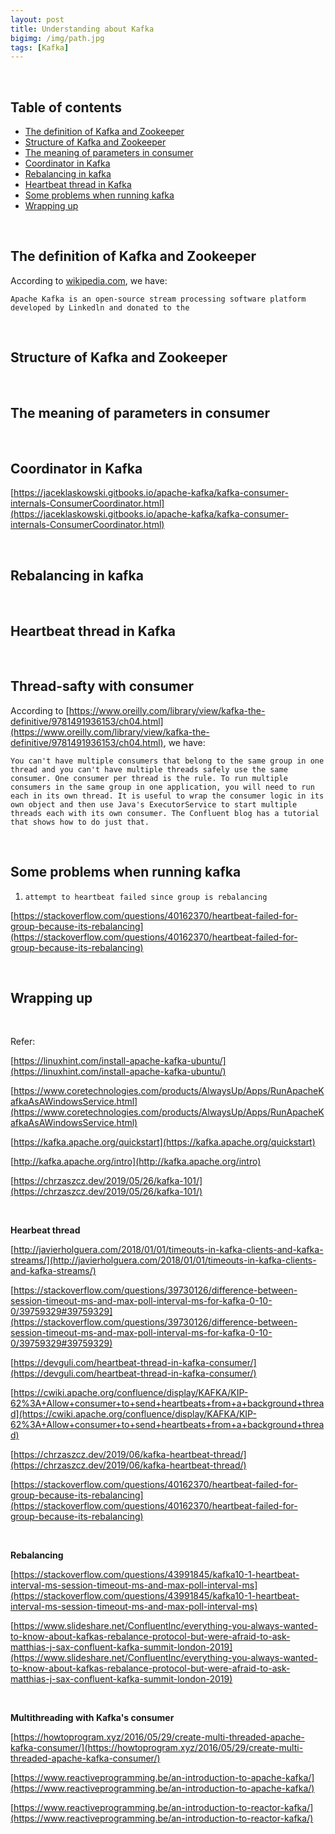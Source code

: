 ```yaml
---
layout: post
title: Understanding about Kafka
bigimg: /img/path.jpg
tags: [Kafka]
---
```





<br>

## Table of contents
- [The definition of Kafka and Zookeeper](#the-definition-of-kafka-and-zookeeper)
- [Structure of Kafka and Zookeeper](#structure-of-kafka-and-zookeeper)
- [The meaning of parameters in consumer](#the-meaning-of-parameters-in-consumer)
- [Coordinator in Kafka](#coordination-in-kafka)
- [Rebalancing in kafka](#rebalancing-in-kafka)
- [Heartbeat thread in Kafka](#heartbeat-thread-in-kafka)
- [Some problems when running kafka](#some-problems-when-using-kafka)
- [Wrapping up](#wrapping-up)

<br>

## The definition of Kafka and Zookeeper
According to [wikipedia.com](https://en.wikipedia.org/wiki/Apache_Kafka), we have:

```
Apache Kafka is an open-source stream processing software platform developed by Linkedln and donated to the 

```

<br>

## Structure of Kafka and Zookeeper






<br>

## The meaning of parameters in consumer 





<br>

## Coordinator in Kafka

[https://jaceklaskowski.gitbooks.io/apache-kafka/kafka-consumer-internals-ConsumerCoordinator.html](https://jaceklaskowski.gitbooks.io/apache-kafka/kafka-consumer-internals-ConsumerCoordinator.html)


<br>

## Rebalancing in kafka




<br>

## Heartbeat thread in Kafka




<br>

## Thread-safty with consumer
According to [https://www.oreilly.com/library/view/kafka-the-definitive/9781491936153/ch04.html](https://www.oreilly.com/library/view/kafka-the-definitive/9781491936153/ch04.html), we have:

```
You can't have multiple consumers that belong to the same group in one thread and you can't have multiple threads safely use the same consumer. One consumer per thread is the rule. To run multiple consumers in the same group in one application, you will need to run each in its own thread. It is useful to wrap the consumer logic in its own object and then use Java's ExecutorService to start multiple threads each with its own consumer. The Confluent blog has a tutorial that shows how to do just that.
```


<br>

## Some problems when running kafka
1. ```attempt to heartbeat failed since group is rebalancing```

[https://stackoverflow.com/questions/40162370/heartbeat-failed-for-group-because-its-rebalancing](https://stackoverflow.com/questions/40162370/heartbeat-failed-for-group-because-its-rebalancing)


<br>

## Wrapping up




<br>

Refer:

[https://linuxhint.com/install-apache-kafka-ubuntu/](https://linuxhint.com/install-apache-kafka-ubuntu/)

[https://www.coretechnologies.com/products/AlwaysUp/Apps/RunApacheKafkaAsAWindowsService.html](https://www.coretechnologies.com/products/AlwaysUp/Apps/RunApacheKafkaAsAWindowsService.html)

[https://kafka.apache.org/quickstart](https://kafka.apache.org/quickstart)

[http://kafka.apache.org/intro](http://kafka.apache.org/intro)

[https://chrzaszcz.dev/2019/05/26/kafka-101/](https://chrzaszcz.dev/2019/05/26/kafka-101/)

<br>

**Hearbeat thread**

[http://javierholguera.com/2018/01/01/timeouts-in-kafka-clients-and-kafka-streams/](http://javierholguera.com/2018/01/01/timeouts-in-kafka-clients-and-kafka-streams/)

[https://stackoverflow.com/questions/39730126/difference-between-session-timeout-ms-and-max-poll-interval-ms-for-kafka-0-10-0/39759329#39759329](https://stackoverflow.com/questions/39730126/difference-between-session-timeout-ms-and-max-poll-interval-ms-for-kafka-0-10-0/39759329#39759329)

[https://devguli.com/heartbeat-thread-in-kafka-consumer/](https://devguli.com/heartbeat-thread-in-kafka-consumer/)

[https://cwiki.apache.org/confluence/display/KAFKA/KIP-62%3A+Allow+consumer+to+send+heartbeats+from+a+background+thread](https://cwiki.apache.org/confluence/display/KAFKA/KIP-62%3A+Allow+consumer+to+send+heartbeats+from+a+background+thread)

[https://chrzaszcz.dev/2019/06/kafka-heartbeat-thread/](https://chrzaszcz.dev/2019/06/kafka-heartbeat-thread/)

[https://stackoverflow.com/questions/40162370/heartbeat-failed-for-group-because-its-rebalancing](https://stackoverflow.com/questions/40162370/heartbeat-failed-for-group-because-its-rebalancing)

<br>

**Rebalancing**

[https://stackoverflow.com/questions/43991845/kafka10-1-heartbeat-interval-ms-session-timeout-ms-and-max-poll-interval-ms](https://stackoverflow.com/questions/43991845/kafka10-1-heartbeat-interval-ms-session-timeout-ms-and-max-poll-interval-ms)

[https://www.slideshare.net/ConfluentInc/everything-you-always-wanted-to-know-about-kafkas-rebalance-protocol-but-were-afraid-to-ask-matthias-j-sax-confluent-kafka-summit-london-2019](https://www.slideshare.net/ConfluentInc/everything-you-always-wanted-to-know-about-kafkas-rebalance-protocol-but-were-afraid-to-ask-matthias-j-sax-confluent-kafka-summit-london-2019)

<br>

**Multithreading with Kafka's consumer**

[https://howtoprogram.xyz/2016/05/29/create-multi-threaded-apache-kafka-consumer/](https://howtoprogram.xyz/2016/05/29/create-multi-threaded-apache-kafka-consumer/)

[https://www.reactiveprogramming.be/an-introduction-to-apache-kafka/](https://www.reactiveprogramming.be/an-introduction-to-apache-kafka/)

[https://www.reactiveprogramming.be/an-introduction-to-reactor-kafka/](https://www.reactiveprogramming.be/an-introduction-to-reactor-kafka/)